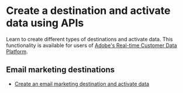 # Create a destination and activate data using APIs

Learn to create different types of destinations and activate data. This functionality is available for users of [Adobe's Real-time Customer Data Platform](https://docs.adobe.com/content/help/en/experience-platform/rtcdp/overview.html).

## Email marketing destinations

-   [Create an email marketing destination and activate data](/api-specification/markdown/narrative/tutorials/destinations_tutorial/email-marketing-api-tutorial.md)